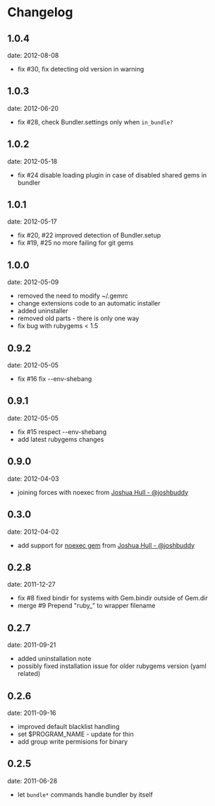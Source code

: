# Changelog

## 1.0.4
date: 2012-08-08

 -  fix #30, fix detecting old version in warning

## 1.0.3
date: 2012-06-20

 -  fix #28, check Bundler.settings only when `in_bundle?`

## 1.0.2
date: 2012-05-18

 - fix #24 disable loading plugin in case of disabled shared gems in bundler

## 1.0.1
date: 2012-05-17

 - fix #20, #22 improved detection of Bundler.setup
 - fix #19, #25 no more failing for git gems

## 1.0.0
date: 2012-05-09

 - removed the need to modify ~/.gemrc
 - change extensions code to an automatic installer
 - added uninstaller
 - removed old parts - there is only one way
 - fix bug with rubygems < 1.5

## 0.9.2
date: 2012-05-05

 - fix #16 fix --env-shebang

## 0.9.1
date: 2012-05-05

 - fix #15 respect --env-shebang
 - add latest rubygems changes

## 0.9.0
date: 2012-04-03

 - joining forces with noexec from
   [Joshua Hull - @joshbuddy](https://github.com/joshbuddy)

## 0.3.0
date: 2012-04-02

 - add support for [noexec gem](https://github.com/joshbuddy/noexec)
   from [Joshua Hull - @joshbuddy](https://github.com/joshbuddy)

## 0.2.8
date: 2011-12-27

 - fix #8 fixed bindir for systems with Gem.bindir outside of Gem.dir
 - merge #9 Prepend "ruby_" to wrapper filename

## 0.2.7
date: 2011-09-21

 - added uninstallation note
 - possibly fixed installation issue for older rubygems version (yaml related)

## 0.2.6
date: 2011-09-16

 - improved default blacklist handling
 - set $PROGRAM_NAME - update for thin
 - add group write permisions for binary

## 0.2.5
date: 2011-06-28

 - let `bundle*` commands handle bundler by itself
